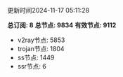 更新时间2024-11-17 05:11:28

**总订阅: 8**
**总节点: 9834**
**有效节点: 9112**
- v2ray节点: 5853
- trojan节点: 1804
- ss节点: 1449
- ssr节点: 6
